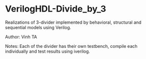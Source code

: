# VerilogHDL-Divide_by_3
Realizations of 3-divider implemented by behavioral, structural and sequential models using Verilog.

Author: Vinh TA

Notes: Each of the divider has their own testbench, compile each individually and test results using iverilog.
